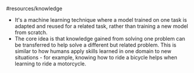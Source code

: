 #resources/knowledge 

- It's a machine learning technique where a model trained on one task is adapted and reused for a related task, rather than training a new model from scratch.
- The core idea is that knowledge gained from solving one problem can be transferred to help solve a different but related problem. This is similar to how humans apply skills learned in one domain to new situations - for example, knowing how to ride a bicycle helps when learning to ride a motorcycle.